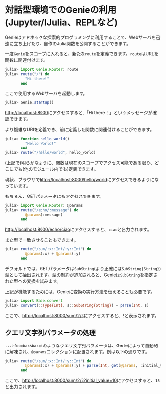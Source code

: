 # 対話型環境でのGenieの利用(Jupyter/IJulia、REPLなど)

Genieはアドホックな探索的プログラミングに利用することで、Webサーバを迅速に立ち上げたり、自作のJulia関数を公開することができます。

一度`Genie`をスコープに入れると、新たな`route`を定義できます。`route`はURLを関数に関連付けます。

```julia
julia> import Genie.Router: route
julia> route("/") do
         "Hi there!"
       end
```

ここで使用するWebサーバを起動します。

```julia
julia> Genie.startup()
```

<http://localhost:8000>にアクセスすると、「Hi there！」というメッセージが確認できます。


より複雑なURIを定義でき、前に定義した関数に関連付けることができます。

```julia
julia> function hello_world()
         "Hello World!"
       end
julia> route("/hello/world", hello_world)
```

(上記で)明らかなように、関数は現在のスコープでアクセス可能である限り、どこにでも(他のモジュール内でも)定義できます。

現状、ブラウザで<http://localhost:8000/hello/world>にアクセスできるようになっています。

もちろん、GETパラメータにもアクセスできます。

```julia
julia> import Genie.Router: @params
julia> route("/echo/:message") do
         @params(:message)
       end
```

<http://localhost:8000/echo/ciao>にアクセスすると、`ciao`と出力されます。

また型で一致させることもできます。

```julia
julia> route("/sum/:x::Int/:y::Int") do
         @params(:x) + @params(:y)
       end
```

デフォルトでは、GETパラメータは`SubString`(より正確には`SubString{String}`)型として抽出されます。型の制約が追加されると、Genieは`SubString`を指定された型への変換を試みます。

上記が機能するためには、Genieに変換の実行方法を伝えることも必要です。

```julia
julia> import Base.convert
julia> convert(::Type{Int}, s::SubString{String}) = parse(Int, s)
```

ここで、<http://localhost:8000/sum/2/3>にアクセスすると、`5`と表示されます。

## クエリ文字列パラメータの処理

`...?foo=bar&baz=2`のようなクエリ文字列パラメータは、Genieによって自動的に解凍され、`@params`コレクションに配置されます。例は以下の通りです。

```julia
julia> route("/sum/:x::Int/:y::Int") do
         @params(:x) + @params(:y) + parse(Int, get(@params, :initial_value, "0"))
       end
```

ここで、<http://localhost:8000/sum/2/3?initial_value=10>にアクセスすると、`15`と出力されます。
